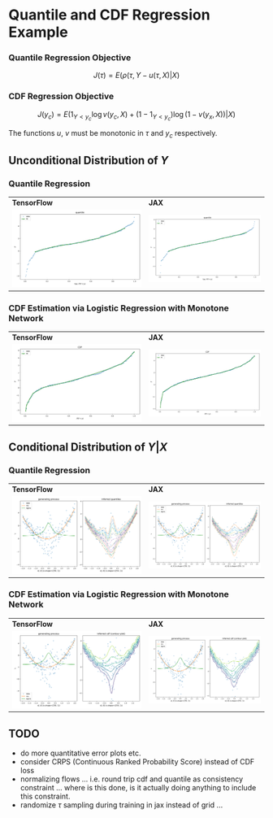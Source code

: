 # Quantile and CDF Regression Example

### Quantile Regression Objective
$$ J(\tau) = E\left(\rho(\tau, Y - u(\tau, X)|X\right)$$

### CDF Regression Objective
$$ J(y_c) = E\left(1_{Y < y_c} \log v(y_c, X) + (1 - 1_{Y < y_c}) \log(1 - v(y_x, X)) | X\right)$$

The functions $u$, $v$ must be monotonic in $\tau$ and $y_c$ respectively.

## Unconditional Distribution of $Y$

### Quantile Regression

<table>
<tr>
  <td><b>TensorFlow</b></td>
  <td><b>JAX</b></td>
</tr>
<tr>
  <td><img src="figs/tf/q_nox.png" width="600"></td>
  <td><img src="figs/jax/q_nox.png" width="600"></td>
</tr>
</table>

### CDF Estimation via Logistic Regression with Monotone Network

<table>
<tr>
  <td><b>TensorFlow</b></td>
  <td><b>JAX</b></td>
</tr>
<tr>
  <td><img src="figs/tf/p_nox.png" width="600"></td>
  <td><img src="figs/jax/p_nox.png" width="600"></td>
</tr>
</table>

## Conditional Distribution of $Y|X$

### Quantile Regression

<table>
<tr>
  <td><b>TensorFlow</b></td>
  <td><b>JAX</b></td>
</tr>
<tr>
  <td><img src="figs/tf/q.png" width="600"></td>
  <td><img src="figs/jax/q.png" width="600"></td>
</tr>
</table>

### CDF Estimation via Logistic Regression with Monotone Network

<table>
<tr>
  <td><b>TensorFlow</b></td>
  <td><b>JAX</b></td>
</tr>
<tr>
  <td><img src="figs/tf/p.png" width="600"></td>
  <td><img src="figs/jax/p.png" width="600"></td>
</tr>
</table>

## TODO

- do more quantitative error plots etc.
- consider CRPS (Continuous Ranked Probability Score) instead of CDF loss
- normalizing flows ... i.e. round trip cdf and quantile as consistency constraint ... where is this done, is it actually doing anything to include this constraint.
- randomize $\tau$ sampling during training in jax instead of grid ...
